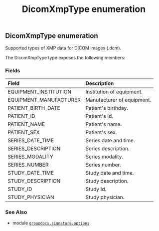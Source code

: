 ﻿---
title: DicomXmpType enumeration
second_title: GroupDocs.Signature for Python via .NET API References
description: 
type: docs
url: /python-net/groupdocs.signature.options/dicomxmptype/
is_root: false
weight: 500
---

## DicomXmpType enumeration

Supported types of XMP data for DICOM images (.dcm).



The DicomXmpType type exposes the following members:

### Fields
| Field | Description |
| :- | :- |
| EQUIPMENT_INSTITUTION | Institution of equipment. |
| EQUIPMENT_MANUFACTURER | Manufacturer of equipment. |
| PATIENT_BIRTH_DATE | Patient's birthday. |
| PATIENT_ID | Patient's Id. |
| PATIENT_NAME | Patient's name. |
| PATIENT_SEX | Patient's sex. |
| SERIES_DATE_TIME | Series date and time. |
| SERIES_DESCRIPTION | Series description. |
| SERIES_MODALITY | Series modality. |
| SERIES_NUMBER | Series number. |
| STUDY_DATE_TIME | Study date and time. |
| STUDY_DESCRIPTION | Study description. |
| STUDY_ID | Study Id. |
| STUDY_PHYSICIAN | Study physician. |



### See Also
* module [`groupdocs.signature.options`](..)
